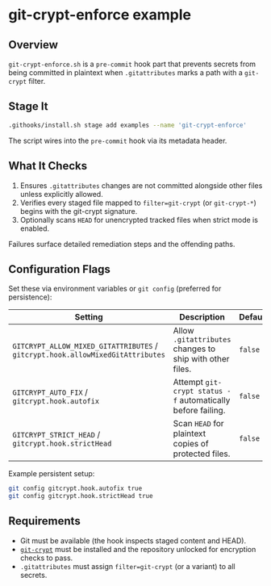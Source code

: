 # git-crypt-enforce example

## Overview

`git-crypt-enforce.sh` is a `pre-commit` hook part that prevents secrets from
being committed in plaintext when `.gitattributes` marks a path with a
`git-crypt` filter.

## Stage It

```bash
.githooks/install.sh stage add examples --name 'git-crypt-enforce'
```

The script wires into the `pre-commit` hook via its metadata header.

## What It Checks

1. Ensures `.gitattributes` changes are not committed alongside other files
   unless explicitly allowed.
2. Verifies every staged file mapped to `filter=git-crypt` (or `git-crypt-*`)
   begins with the git-crypt signature.
3. Optionally scans `HEAD` for unencrypted tracked files when strict mode is
   enabled.

Failures surface detailed remediation steps and the offending paths.

## Configuration Flags

Set these via environment variables or `git config` (preferred for persistence):

| Setting | Description | Default |
| --- | --- | --- |
| `GITCRYPT_ALLOW_MIXED_GITATTRIBUTES` / `gitcrypt.hook.allowMixedGitAttributes` | Allow `.gitattributes` changes to ship with other files. | `false` |
| `GITCRYPT_AUTO_FIX` / `gitcrypt.hook.autofix` | Attempt `git-crypt status -f` automatically before failing. | `false` |
| `GITCRYPT_STRICT_HEAD` / `gitcrypt.hook.strictHead` | Scan `HEAD` for plaintext copies of protected files. | `false` |

Example persistent setup:

```bash
git config gitcrypt.hook.autofix true
git config gitcrypt.hook.strictHead true
```

## Requirements

- Git must be available (the hook inspects staged content and HEAD).
- [`git-crypt`](https://www.agwa.name/projects/git-crypt/) must be installed and
  the repository unlocked for encryption checks to pass.
- `.gitattributes` must assign `filter=git-crypt` (or a variant) to all secrets.
